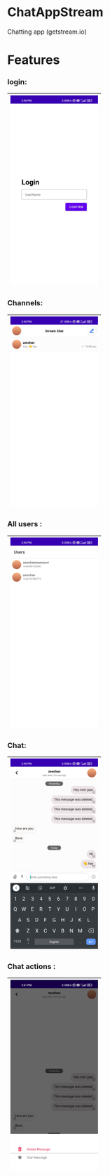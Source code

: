 # ChatAppStream
Chatting app (getstream.io)

# Features
 ### login:
| <img src="assets/login.jpg" width="200"/> |
| --------|
### Channels:
| <img src="assets/Channels.jpg" width="200"/> |
| --------|

### All users :
| <img src="assets/users.jpg" width="200"/> |
| --------|


### Chat:
| <img src="assets/Chat.jpg" width="200"/> |
| --------|

### Chat actions :
| <img src="assets/m_a.jpg" width="200"/> |
| --------|







